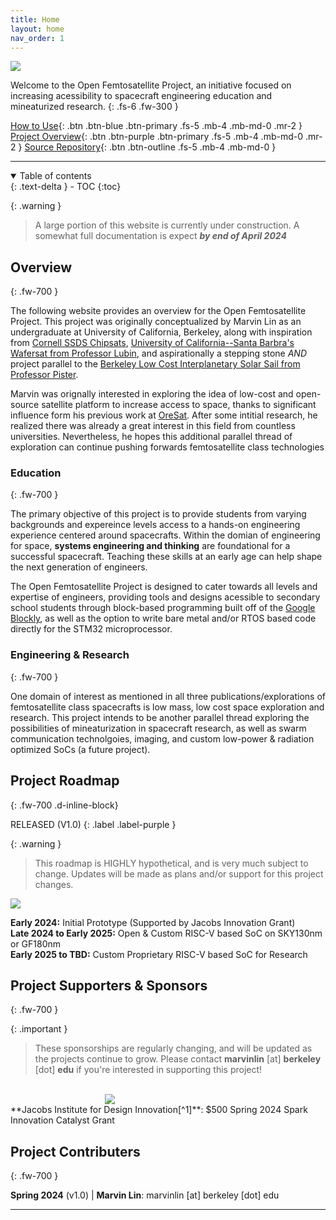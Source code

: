 ```yaml
---
title: Home
layout: home
nav_order: 1
---
```


<p style="width:70%;">
  <img src="/assets/logo.png" />
</p>

Welcome to the Open Femtosatellite Project, an initiative focused on increasing acessibility to spacecraft engineering education and mineaturized research.
{: .fs-6 .fw-300 }

[How to Use](https://femtosat.marvinlin.space/src/how-to.html){: .btn .btn-blue .btn-primary .fs-5 .mb-4 .mb-md-0 .mr-2 }
[Project Overview](https://femtosat.marvinlin.space/src/premise.html){: .btn .btn-purple .btn-primary .fs-5 .mb-4 .mb-md-0 .mr-2 }
[Source Repository](https://github.com/marvinlinn/open-femtosatellite){: .btn .btn-outline .fs-5 .mb-4 .mb-md-0 }

---

<details open markdown="block">
  <summary>
    Table of contents
  </summary>
  {: .text-delta }
- TOC
{:toc}
</details>

{: .warning }
> A large portion of this website is currently under construction. A somewhat full documentation is expect ***by end of April 2024***

## Overview
{: .fw-700 }

The following website provides an overview for the Open Femtosatellite Project. This project was originally conceptualized by Marvin Lin as an undergraduate at University of California, Berkeley, along with inspiration from [Cornell SSDS Chipsats](https://www.spacecraftresearch.com/chip-satellites), [University of California--Santa Barbra's Wafersat from Professor Lubin](https://www.deepspace.ucsb.edu/projects/wafer-scale-spacecraft-development), and aspirationally a stepping stone *AND* project parallel to the [Berkeley Low Cost Interplanetary Solar Sail from Professor Pister](https://bsac.berkeley.edu/publications/bliss-interplanetary-exploration-swarms-low-cost-spacecraft).

Marvin was orignally interested in exploring the idea of low-cost and open-source satellite platform to increase access to space, thanks to significant influence form his previous work at [OreSat](https://oresat.org). After some intitial research, he realized there was already a great interest in this field from countless universities. Nevertheless, he hopes this additional parallel thread of exploration can continue pushing forwards femtosatellite class technologies

### Education
{: .fw-700 }

The primary objective of this project is to provide students from varying backgrounds and expereince levels access to a hands-on engineering experience centered around spacecrafts. Within the domian of engineering for space, **systems engineering and thinking** are foundational for a successful spacecraft. Teaching these skills at an early age can help shape the next generation of engineers.

The Open Femtosatellite Project is designed to cater towards all levels and expertise of engineers, providing tools and designs acessible to secondary school students through block-based programming built off of the [Google Blockly](https://developers.google.com/blockly), as well as the option to write bare metal and/or RTOS based code directly for the STM32 microprocessor. 

### Engineering & Research
{: .fw-700 }

One domain of interest as mentioned in all three publications/explorations of femtosatellite class spacecrafts is low mass, low cost space exploration and research. This project intends to be another parallel thread exploring the possibilities of mineaturization in spacecraft research, as well as swarm communication technolgoies, imaging, and custom low-power & radiation optimized SoCs (a future project).

## Project Roadmap
{: .fw-700 .d-inline-block}

RELEASED (V1.0)
{: .label .label-purple }

{: .warning }
> This roadmap is HIGHLY hypothetical, and is very much subject to change. Updates will be made as
> plans and/or support for this project changes.

<p align:center style="margin: auto;">
  <img src="/assets/ProjectRoadmap.png" />
</p>

**Early 2024:** Initial Prototype (Supported by Jacobs Innovation Grant)\
**Late 2024 to Early 2025:** Open & Custom RISC-V based SoC on SKY130nm or GF180nm\
**Early 2025 to TBD:** Custom Proprietary RISC-V based SoC for Research

## Project Supporters & Sponsors
{: .fw-700 }

{: .important }
> These sponsorships are regularly changing, and will be updated as the projects continue to grow.
> Please contact **marvinlin** [at] **berkeley** [dot] **edu** if you're interested in supporting this project!

<br />

<p align:center style="width:40%; margin: auto;">
  <img src="/assets/jacobs.png" />
</p>
**Jacobs Institute for Design Innovation[^1]**: $500 Spring 2024 Spark Innovation Catalyst Grant

## Project Contributers
{: .fw-700 }

**Spring 2024** (v1.0) | **Marvin Lin**: marvinlin [at] berkeley [dot] edu

----

[^1]: Jacobs Insititute for Design is a part of the UC Berkeley Campus
